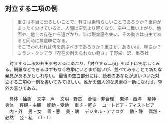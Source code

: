 ## 対立する二項の例
>重さは本当に恐ろしいことで、軽さは素晴らしいことであろうか？重荷がまったく欠けていると、人間は空気より軽くなり、空中に舞い上がり、地面や、地上の存在から遠ざかり、半ば現実感を失い、その動きは自由であると同時に無意味になる。  
そこでわれわれは何を選ぶべきであろうか？重さか、あるいは、軽さか？  
ミラン・クンデラ『存在の耐えられない軽さ』千野栄一訳、集英社
>

　対立する二項の共生を考えるにあたり、「対立する二項」を以下に例示してみる。網羅などできるはずもなく枚挙にいとまが無いが、並べてみることで新たな発見があるかもしれない。
最後の空白部分には、読者のあなたが思いついた対立する二項の一例を書いてみてほしい。誰かの個人的な思索の一助になれば、望外の喜びである。  

　具体 - 抽象
　文字 - 声
　文明 - 野蛮
　合理 - 非合理
　東洋 - 西洋
　精神 - 身体
　客観 - 主観
　能動 - 受動
　重さ - 軽さ
　ユートピア - ディストピア
　内 -  外
　男 - 女
　善 - 悪
　美 - 醜
　デジタル - アナログ
　動 - 静
　偶然 - 必然
　公 - 私
　□ - □
